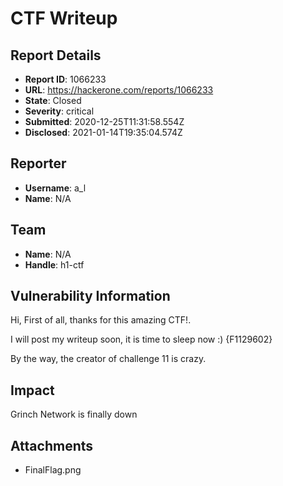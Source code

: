 # CTF Writeup

## Report Details
- **Report ID**: 1066233
- **URL**: https://hackerone.com/reports/1066233
- **State**: Closed
- **Severity**: critical
- **Submitted**: 2020-12-25T11:31:58.554Z
- **Disclosed**: 2021-01-14T19:35:04.574Z

## Reporter
- **Username**: a_l
- **Name**: N/A

## Team
- **Name**: N/A
- **Handle**: h1-ctf

## Vulnerability Information
Hi,
First of all, thanks for this amazing CTF!. 

I will post my writeup soon, it is time to sleep now :)
{F1129602}

By the way, the creator of challenge 11 is crazy.

## Impact

Grinch Network is finally down

## Attachments
- FinalFlag.png
